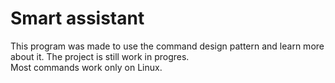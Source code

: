 # Smart assistant
This program was made to use the command design pattern and learn more about it. The project is still work in progres.  
Most commands work only on Linux.

